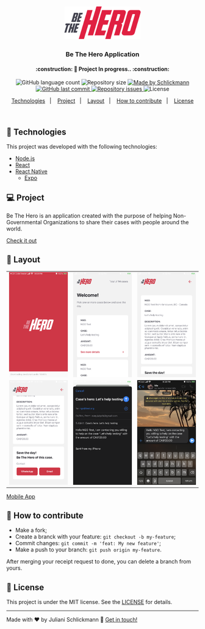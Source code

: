 <h1 align="center">
    <img alt="Be The Hero" src="./.github/logo.svg" width="200px" />
</h1>

<h3 align="center">
  Be The Hero Application
</h3>

<h4 align="center"> 
	:construction: 🚀 Project In progress.. :construction:
</h4>

<p align="center">
  <img alt="GitHub language count" src="https://img.shields.io/github/languages/count/Schlickmann/be-the-hero?color=%2304D361">

  <img alt="Repository size" src="https://img.shields.io/github/repo-size/Schlickmann/be-the-hero">
	
  <a href="https://www.linkedin.com/in/juliani-schlickmann-damasceno/" target="_blank">
    <img alt="Made by Schlickmann" src="https://img.shields.io/badge/made%20by-Schlickmann-%2304D361">
  </a>

  <a href="https://github.com/Schlickmann/be-the-hero/commits/master">
    <img alt="GitHub last commit" src="https://img.shields.io/github/last-commit/Schlickmann/be-the-hero">
  </a>

  <a href="https://github.com/Schlickmann/be-the-hero/issues">
    <img alt="Repository issues" src="https://img.shields.io/github/issues/Schlickmann/be-the-hero">
  </a>

  <img alt="License" src="https://img.shields.io/badge/license-MIT-brightgreen">
</p>
<p align="center">
  <a href="#rocket-Technologies">Technologies</a>&nbsp;&nbsp;&nbsp;|&nbsp;&nbsp;&nbsp;
  <a href="#-project">Project</a>&nbsp;&nbsp;&nbsp;|&nbsp;&nbsp;&nbsp;
  <a href="#-layout">Layout</a>&nbsp;&nbsp;&nbsp;|&nbsp;&nbsp;&nbsp;
  <a href="#-how-to-contribute">How to contribute</a>&nbsp;&nbsp;&nbsp;|&nbsp;&nbsp;&nbsp;
  <a href="#memo-license">License</a>
</p>

<br>


## :rocket: Technologies

This project was developed with the following technologies:

- [Node.js](https://nodejs.org/en/) 
- [React](https://reactjs.org)
- [React Native](https://facebook.github.io/react-native/)
   - [Expo](https://expo.io/)

## 💻 Project

<p>Be The Hero is an application created with the purpose of helping Non-Governmental Organizations to share their cases with people around the world.</p>

[Check it out](https://bethehero-schlickmann.netlify.com/)

## 🔖 Layout

<table>
  <tbody>
	 <tr>
	   <td><img alt="Be The Hero" src="./.github/01.PNG" width="200px" /></td>
	   <td><img alt="Be The Hero" src="./.github/02.PNG" width="200px" /></td>
	   <td><img alt="Be The Hero" src="./.github/03.PNG" width="200px" /></td>
	 </tr>
	  <tr>
	   <td><img alt="Be The Hero" src="./.github/04.jpeg" width="200px" /></td>
	   <td><img alt="Be The Hero" src="./.github/05.PNG" width="200px" /></td>
	   <td><img alt="Be The Hero" src="./.github/06.PNG" width="200px" /></td>
	 </tr>
  </tbody>
</table>

[Mobile App](https://exp.host/@schlickmann/bethehero)

## 🤔 How to contribute

- Make a fork;
- Create a branck with your feature: `git checkout -b my-feature`;
- Commit changes: `git commit -m 'feat: My new feature'`;
- Make a push to your branch: `git push origin my-feature`.

After merging your receipt request to done, you can delete a branch from yours.

## :memo: License

This project is under the MIT license. See the [LICENSE](LICENSE) for details.

---

Made with ♥ by Juliani Schlickmann :wave: [Get in touch!](https://www.linkedin.com/in/juliani-schlickmann-damasceno)
